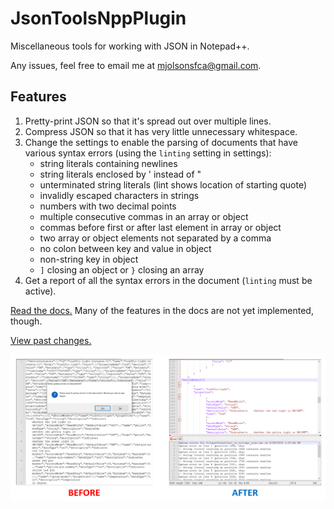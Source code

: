 # JsonToolsNppPlugin
Miscellaneous tools for working with JSON in Notepad++.

Any issues, feel free to email me at mjolsonsfca@gmail.com.

## Features ##
1. Pretty-print JSON so that it's spread out over multiple lines.
2. Compress JSON so that it has very little unnecessary whitespace.
3. Change the settings to enable the parsing of documents that have various syntax errors (using the `linting` setting in settings):
    * string literals containing newlines
    * string literals enclosed by ' instead of "
    * unterminated string literals (lint shows location of starting quote)
    * invalidly escaped characters in strings
    * numbers with two decimal points
    * multiple consecutive commas in an array or object
    * commas before first or after last element in array or object
    * two array or object elements not separated by a comma
    * no colon between key and value in object
    * non-string key in object
    * `]` closing an object or `}` closing an array
4. Get a report of all the syntax errors in the document (`linting` must be active).

[Read the docs.](/docs/README.md) Many of the features in the docs are not yet implemented, though.

[View past changes.](/CHANGELOG.md)

![JSON file with syntax errors before and after use of JSON tools](/jsontools%20before%20after.PNG)